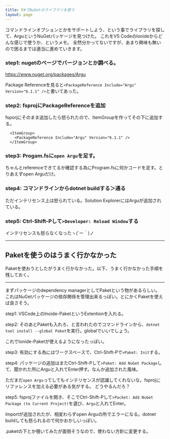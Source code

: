 ```yaml
---
title: F#でNuGetのライブラリを使う
layout: page
---
```

コマンドラインオプションとかをサポートしよう、という事でライブラリを探して、ArguというNuGetパッケージを見つけた。
これをVS CodeのIonideからどんな感じで使うか、というメモ。
全然分かってないですが、あまり興味も無いので困るまでは適当に進めていきます。

### step1: nugetのページでバージョンとか調べる。

https://www.nuget.org/packages/Argu

Package Referenceを見ると`<PackageReference Include="Argu" Version="6.1.1" />`と書いてあった。

### step2: fsprojにPackageReferenceを追加

fsporjにそのまま追加したら怒られたので、ItemGroupを作ってその下に追加する。

```
  <ItemGroup>
    <PackageReference Include="Argu" Version="6.1.1" />
  </ItemGroup>
```

### step3: Progam.fsに`open Argu`を足す。

ちゃんとreferenceできてるか確認する為にProgram.fsに何かコードを足す。とりあえずopen Arguだけ。


### step4: コマンドラインからdotnet buildする＞通る

ただインテリセンス上は怒られている。Solution ExplorerにはArguが追加されている。

### step5: Ctrl-Shift-Pして`>Developer: Reload Window`する

インテリセンスも怒らなくなったヽ(´ー｀)ノ


----

## Paketを使うのはうまく行かなかった

Paketを使おうとしたがうまく行かなかった。以下、うまく行かなかった手順を残しておく。

----

まずパッケージのdependency managerとしてPaketという物があるらしい。
これはNuGetパッケージの依存関係を管理出来るっぽい。とにかくPaketを使えば良さそう。

step1: VSCode上のInoide-PaketというExtentionを入れる。

step2: そのあとPaketも入れろ、と言われたのでコマンドラインから、`dotnet tool install --global Paket`を実行。globalでいいでしょう。

これでIonide-Paketが使えるようになったっぽい。

step3: 有効にする為にはワークスペースで、Ctrl-Shift-Pで`>Paket: Init`する。

step4: パッケージの追加はまたCtrl-Shift-Pして`>Paket: Add NuGet Package`して、聞かれた所にArguと入れてEnter押す。なんか追加された風味。

ただまだ`open Argu`ってしてもインテリセンスが認識してくれないな。fsprojにリファレンスを加える必要がある気がする。
どうやるんだろ？

step5: fsprojファイルを開き、そこでCtrl-Shift-Pして`>Packet: Add NuGet Package (to Current Project)`を選び、`Argu`と入れてEnter。

Importが追加されたが、相変わらずopen Arguの所でエラーになる。dotnet buildしても怒られるので何かおかしいっぽい。

.paketの下とか覗いてみたが面倒そうなので、使わない方針に変更する。